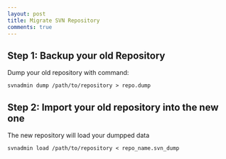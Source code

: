 ```yaml
---
layout: post
title: Migrate SVN Repository
comments: true
---
```


## Step 1: Backup your old Repository

Dump your old repository with command:

```shell
svnadmin dump /path/to/repository > repo.dump
```

## Step 2: Import your old repository into the new one

The new repository will load your dumpped data 

```shell
svnadmin load /path/to/repository < repo_name.svn_dump
```
